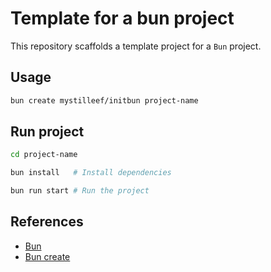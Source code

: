 # Template for a bun project

This repository scaffolds a template project for a `Bun`
project.

## Usage

```bash
bun create mystilleef/initbun project-name
```

## Run project

```bash
cd project-name

bun install   # Install dependencies

bun run start # Run the project
```

## References

- [Bun](https://bun.sh/)
- [Bun create](https://bun.sh/docs/cli/create)
